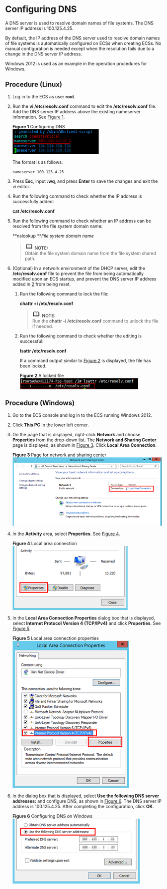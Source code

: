 # Configuring DNS<a name="sfs_01_0038"></a>

A DNS server is used to resolve domain names of file systems.  The DNS server IP address is 100.125.4.25.

By default, the IP address of the DNS server used to resolve domain names of file systems is automatically configured on ECSs when creating ECSs. No manual configuration is needed except when the resolution fails due to a change in the DNS server IP address.

Windows 2012 is used as an example in the operation procedures for Windows.

## Procedure \(Linux\)<a name="section60237810114859"></a>

1.  Log in to the ECS as user  **root**.
2.  <a name="li13553756203149"></a>Run the  **vi /etc/resolv.conf**  command to edit the  **/etc/resolv.conf**  file. Add the DNS server IP address above the existing nameserver information. See  [Figure 1](#fig3735131720121).

    **Figure  1**  Configuring DNS<a name="fig3735131720121"></a>  
    ![](figures/configuring-dns.png "configuring-dns")

    The format is as follows:

    ```
    nameserver 100.125.4.25
    ```

3.  Press  **Esc**, input  **:wq**, and press  **Enter**  to save the changes and exit the vi editor.
4.  Run the following command to check whether the IP address is successfully added:

    **cat /etc/resolv.conf**

5.  Run the following command to check whether an IP address can be resolved from the file system domain name:

    **nslookup **_File system domain name_

    >![](public_sys-resources/icon-note.gif) **NOTE:**   
    >Obtain the file system domain name from the file system shared path.  

6.  \(Optional\) In a network environment of the DHCP server, edit the  **/etc/resolv.conf**  file to prevent the file from being automatically modified upon an ECS startup, and prevent the DNS server IP address added in  [2](#li13553756203149)  from being reset.
    1.  Run the following command to lock the file:

        **chattr +i /etc/resolv.conf**

        >![](public_sys-resources/icon-note.gif) **NOTE:**   
        >Run the  **chattr -i /etc/resolv.conf**  command to unlock the file if needed.  

    2.  Run the following command to check whether the editing is successful:

        **lsattr /etc/resolv.conf**

        If a command output similar to  [Figure 2](#fig46855620155120)  is displayed, the file has been locked.

        **Figure  2**  A locked file<a name="fig46855620155120"></a>  
        ![](figures/a-locked-file.png "a-locked-file")



## Procedure \(Windows\)<a name="section75976550455"></a>

1.  Go to the ECS console and log in to the ECS running Windows 2012.
2.  Click  **This PC**  in the lower left corner.
3.  On the page that is displayed, right-click  **Network**  and choose  **Properties**  from the drop-down list. The  **Network and Sharing Center**  page is displayed, as shown in  [Figure 3](#fig11811485719). Click  **Local Area Connection**.

    **Figure  3**  Page for network and sharing center<a name="fig11811485719"></a>  
    ![](figures/page-for-network-and-sharing-center.png "page-for-network-and-sharing-center")

4.  In the  **Activity**  area, select  **Properties**. See  [Figure 4](#fig18980173031015).

    **Figure  4**  Local area connection<a name="fig18980173031015"></a>  
    ![](figures/local-area-connection.png "local-area-connection")

5.  In the  **Local Area Connection Properties**  dialog box that is displayed, select  **Internet Protocol Version 4 \(TCP/IPv4\)**  and click  **Properties**. See  [Figure 5](#fig146301518171620).

    **Figure  5**  Local area connection properties<a name="fig146301518171620"></a>  
    ![](figures/local-area-connection-properties.png "local-area-connection-properties")

6.  In the dialog box that is displayed, select  **Use the following DNS server addresses:**  and configure DNS, as shown in  [Figure 6](#fig82464042713). The DNS server IP address is 100.125.4.25. After completing the configuration, click  **OK**.

    **Figure  6**  Configuring DNS on Windows<a name="fig82464042713"></a>  
    ![](figures/configuring-dns-on-windows.png "configuring-dns-on-windows")


